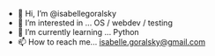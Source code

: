 - 👋 Hi, I’m @isabellegoralsky
- 👀 I’m interested in ...
      OS / webdev / testing
- 🌱 I’m currently learning ...
      Python
- 📫 How to reach me...
      isabelle.goralsky@gmail.com

<!---
isabellegoralsky/isabellegoralsky is a ✨ special ✨ repository because its `README.md` (this file) appears on your GitHub profile.
You can click the Preview link to take a look at your changes.
--->
